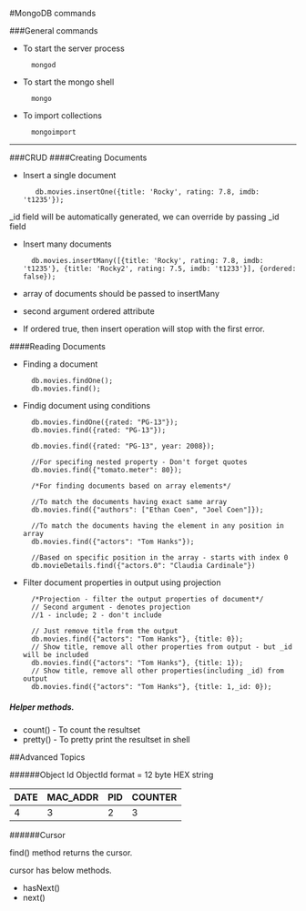 #MongoDB commands

###General commands

* To start the server process

		mongod

* To start the mongo shell

		mongo

* To import collections

		mongoimport

***
###CRUD
####Creating Documents

* Insert a single document

		 db.movies.insertOne({title: 'Rocky', rating: 7.8, imdb: 't1235'});

 _id field will be automatically generated, we can override by passing _id field 

* Insert many documents

		db.movies.insertMany([{title: 'Rocky', rating: 7.8, imdb: 't1235'}, {title: 'Rocky2', rating: 7.5, imdb: 't1233'}], {ordered: false});

* array of documents should be passed to insertMany

* second argument ordered attribute

* If ordered true, then insert operation will stop with the first error. 


####Reading Documents

* Finding a document

		db.movies.findOne();
		db.movies.find();

* Findig document using conditions

		db.movies.findOne({rated: "PG-13"});
		db.movies.find({rated: "PG-13"});

		db.movies.find({rated: "PG-13", year: 2008});
		
		//For specifing nested property - Don't forget quotes
		db.movies.find({"tomato.meter": 80});
		
		/*For finding documents based on array elements*/

		//To match the documents having exact same array
		db.movies.find({"authors": ["Ethan Coen", "Joel Coen"]});

		//To match the documents having the element in any position in array
		db.movies.find({"actors": "Tom Hanks"});

		//Based on specific position in the array - starts with index 0
		db.movieDetails.find({"actors.0": "Claudia Cardinale"})

* Filter document properties in output using projection

		/*Projection - filter the output properties of document*/
		// Second argument - denotes projection
		//1 - include; 2 - don't include
		
		// Just remove title from the output
		db.movies.find({"actors": "Tom Hanks"}, {title: 0});
		// Show title, remove all other properties from output - but _id will be included
		db.movies.find({"actors": "Tom Hanks"}, {title: 1});
		// Show title, remove all other properties(including _id) from output 
		db.movies.find({"actors": "Tom Hanks"}, {title: 1,_id: 0});
##### Helper methods.

* count()  - To count the resultset
* pretty() - To pretty print the resultset in shell

##Advanced Topics

######Object Id
ObjectId format = 12 byte HEX string

|DATE|MAC_ADDR|PID|COUNTER|
|---|---|---|---|
|4|3|2|3|


######Cursor

find() method returns the cursor.

cursor has below methods.

* hasNext()
* next()